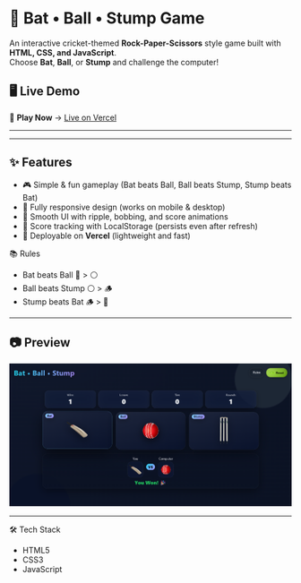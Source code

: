 # 🏏 Bat • Ball • Stump Game

An interactive cricket-themed **Rock-Paper-Scissors** style game built with **HTML, CSS, and JavaScript**.  
Choose **Bat**, **Ball**, or **Stump** and challenge the computer!
## 🖥️ Live Demo
🔗 **Play Now** → [Live on Vercel](https://bat-ball-stump-arena.vercel.app/) 

---
---

## ✨ Features
- 🎮 Simple & fun gameplay (Bat beats Ball, Ball beats Stump, Stump beats Bat)
- 📱 Fully responsive design (works on mobile & desktop)
- 🎨 Smooth UI with ripple, bobbing, and score animations
- 💾 Score tracking with LocalStorage (persists even after refresh)
- 🚀 Deployable on **Vercel** (lightweight and fast)


📚 Rules
- Bat beats Ball 🏏 > ⚪ 
- Ball beats Stump ⚪ > 🪵
- Stump beats Bat 🪵 > 🏏
---

## 📷 Preview
![Game Preview](https://github.com/piyushpuroit/Bat-Ball-Stump-Arena/blob/main/Bat-Ball-Stump-Game/preview.png)

---
🛠️ Tech Stack

- HTML5
- CSS3
- JavaScript
